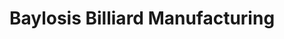 ---
title: "Baylosis Billiard Manufacturing"
url: /cagayan-de-oro/baylosis-billiard-manufacturing/
shop: shop
---